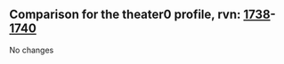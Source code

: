 ## Comparison for the theater0 profile, rvn: [1738](https://github.com/PRO100KatYT/FortniteProfileRevisions/tree/main/profiles/theater0/1738%20theater0.json)-[1740](https://github.com/PRO100KatYT/FortniteProfileRevisions/tree/main/profiles/theater0/1740%20theater0.json)

No changes
